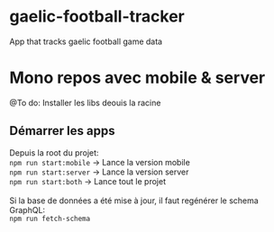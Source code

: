 # gaelic-football-tracker
App that tracks gaelic football game data

# Mono repos avec mobile & server
@To do: Installer les libs deouis la racine

## Démarrer les apps
Depuis la root du projet:</br>
`npm run start:mobile` -> Lance la version mobile</br>
`npm run start:server` -> Lance la version server</br>
`npm run start:both` -> Lance tout le projet</br>
</br>
Si la base  de données a été mise à jour, il faut regénérer le schema GraphQL:</br>
`npm run fetch-schema`
